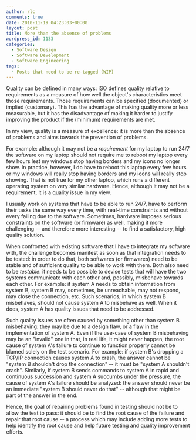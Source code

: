 ```yaml
---
author: rlc
comments: true
date: 2010-11-19 04:23:03+00:00
layout: post
title: More than the absence of problems
wordpress_id: 1133
categories:
  - Software Design
  - Software Development
  - Software Engineering
tags:
  - Posts that need to be re-tagged (WIP)
---
```


Quality can be defined in many ways: ISO defines quality relative to requirements as a measure of how well the object's characteristics meet those requirements. Those requirements can be specified (documented) or implied (customary). This has the advantage of making quality more or less measurable, but it has the disadvantage of making it harder to justify improving the product if the (minimum) requirements are met.

In my view, quality is a measure of excellence: it is more than the absence of problems and aims towards the prevention of problems.

<!--more-->

For example: although it may not be a _requirement_ for my laptop to run 24/7 the software on my laptop should not require me to reboot my laptop every few hours lest my windows stop having borders and my icons no longer show. In practice, however, I do have to reboot this laptop every few hours or my windows will really stop having borders and my icons will really stop showing. That is not true for my other laptop, which runs a different operating system on very similar hardware. Hence, although it may not be a requirement, it is a quality issue in my view.

I usually work on systems that have to be able to run 24/7, have to perform their tasks the same way every time, with real-time constraints and without every failing due to the software. Sometimes, hardware imposes serious constraints on the software (or firmware) as well, making it more challenging -- and therefore more interesting -- to find a satisfactory, high quality solution.

When confronted with existing software that I have to integrate my software with, the challenge becomes manifest as soon as that integration needs to be tested: in order to do that, both softwares (or firmwares) need to be stable and of sufficient quality to be able to work with them. Both also need to be _testable_: it needs to be possible to devise tests that will have the two systems communicate with each other and, possibly, misbehave towards each other. For example: if system A needs to obtain information from system B, system B may, sometimes, be unreachable, may not respond, may close the connection, etc. Such scenarios, in which system B misbehaves, should not cause system A to misbehave as well. When it does, system A has quality issues that need to be addressed.

Such quality issues are often caused by something other than system B misbehaving: they may be due to a design flaw, or a flaw in the implementation of system A. Even if the use-case of system B misbehaving may be an "invalid" one in that, in real life, it might never happen, the root cause of system A's failure to continue to function properly cannot be blamed solely on the test scenario. For example: if system B's dropping a TCP/IP connection causes system A to crash, the answer cannot be "system B shouldn't drop the connection" -- it must be "system A shouldn't crash". Similarly, if system B sends commands to system A in rapid and continuous succession and system A succumbs under the pressure, the cause of system A's failure should be analyzed: the answer should never be an immediate "system B should never do that" -- although that might be part of the answer in the end.

Hence, the goal of repairing problems found in testing should not be to allow the test to pass: it should be to find the root cause of the failure and repair that root cause -- a process which may include adding more tests to help identify the root cause and help future testing and quality improvement efforts.
